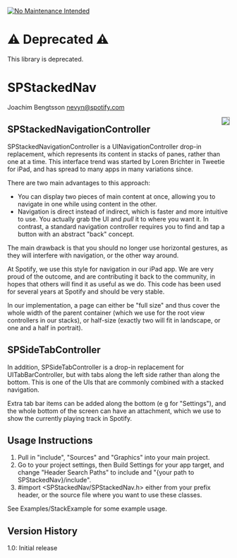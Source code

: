 [![No Maintenance Intended](http://unmaintained.tech/badge.svg)](http://unmaintained.tech/)

# :warning: Deprecated :warning:

This library is deprecated.

SPStackedNav
============
Joachim Bengtsson <nevyn@spotify.com>

<img src="http://f.cl.ly/items/2H2p0b1H3A2K3T0E040u/mzl.lmmfkkux.480x480-75.jpg" style="float:right; margin-left:1em; border: 1px solid gray" />

SPStackedNavigationController
-----------------------------

SPStackedNavigationController is a UINavigationController drop-in replacement, which represents its content in stacks of panes, rather than one at a time. This interface trend was started by Loren Brichter in Tweetie for iPad, and has spread to many apps in many variations since.

There are two main advantages to this approach:

* You can display two pieces of main content at once, allowing you to navigate in one while using content in the other.
* Navigation is direct instead of indirect, which is faster and more intuitive to use. You actually grab the UI and *pull* it to where you want it. In contrast, a standard navigation controller requires you to find and tap a button with an abstract "back" concept.

The main drawback is that you should no longer use horizontal gestures, as they will interfere with navigation, or the other way around.

At Spotify, we use this style for navigation in our iPad app. We are very proud of the outcome, and are contributing it back to the community, in hopes that others will find it as useful as we do. This code has been used for several years at Spotify and should be very stable.

In our implementation, a page can either be "full size" and thus cover the whole width of the parent container (which we use for the root view controllers in our stacks), or half-size (exactly two will fit in landscape, or one and a half in portrait).

SPSideTabController
-------------------

In addition, SPSideTabController is a drop-in replacement for UITabBarController, but with tabs along the left side rather than along the bottom. This is one of the UIs that are commonly combined with a stacked navigation.

Extra tab bar items can be added along the bottom (e g for "Settings"), and the whole bottom of the screen can have an attachment, which we use to show the currently playing track in Spotify.

Usage Instructions
------------------

1. Pull in "include", "Sources" and "Graphics" into your main project.
2. Go to your project settings, then Build Settings for your app target, and change "Header Search Paths" to include and "{your path to SPStackedNav}/include".
3. #import <SPStackedNav/SPStackedNav.h> either from your prefix header, or the source file where you want to use these classes.

See Examples/StackExample for some example usage.

Version History
---------------

1.0: Initial release
